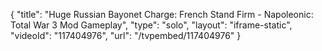 {
    "title": "Huge Russian Bayonet Charge: French Stand Firm - Napoleonic: Total War 3 Mod Gameplay",
    "type": "solo",
    "layout": "iframe-static",
    "videoId": "117404976",
    "url": "\/tvpembed\/117404976"
}